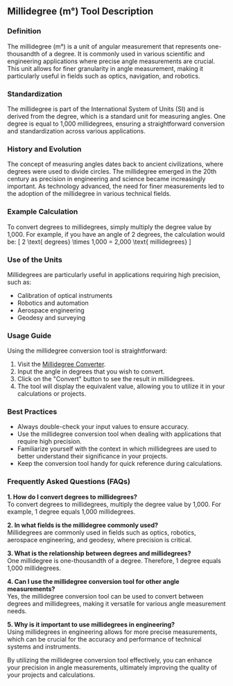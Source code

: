 ## Millidegree (m°) Tool Description

### Definition
The millidegree (m°) is a unit of angular measurement that represents one-thousandth of a degree. It is commonly used in various scientific and engineering applications where precise angle measurements are crucial. This unit allows for finer granularity in angle measurement, making it particularly useful in fields such as optics, navigation, and robotics.

### Standardization
The millidegree is part of the International System of Units (SI) and is derived from the degree, which is a standard unit for measuring angles. One degree is equal to 1,000 millidegrees, ensuring a straightforward conversion and standardization across various applications.

### History and Evolution
The concept of measuring angles dates back to ancient civilizations, where degrees were used to divide circles. The millidegree emerged in the 20th century as precision in engineering and science became increasingly important. As technology advanced, the need for finer measurements led to the adoption of the millidegree in various technical fields.

### Example Calculation
To convert degrees to millidegrees, simply multiply the degree value by 1,000. For example, if you have an angle of 2 degrees, the calculation would be:
\[ 
2 \text{ degrees} \times 1,000 = 2,000 \text{ millidegrees} 
\]

### Use of the Units
Millidegrees are particularly useful in applications requiring high precision, such as:
- Calibration of optical instruments
- Robotics and automation
- Aerospace engineering
- Geodesy and surveying

### Usage Guide
Using the millidegree conversion tool is straightforward:
1. Visit the [Millidegree Converter](https://www.inayam.co/unit-converter/angle).
2. Input the angle in degrees that you wish to convert.
3. Click on the "Convert" button to see the result in millidegrees.
4. The tool will display the equivalent value, allowing you to utilize it in your calculations or projects.

### Best Practices
- Always double-check your input values to ensure accuracy.
- Use the millidegree conversion tool when dealing with applications that require high precision.
- Familiarize yourself with the context in which millidegrees are used to better understand their significance in your projects.
- Keep the conversion tool handy for quick reference during calculations.

### Frequently Asked Questions (FAQs)

**1. How do I convert degrees to millidegrees?**  
To convert degrees to millidegrees, multiply the degree value by 1,000. For example, 1 degree equals 1,000 millidegrees.

**2. In what fields is the millidegree commonly used?**  
Millidegrees are commonly used in fields such as optics, robotics, aerospace engineering, and geodesy, where precision is critical.

**3. What is the relationship between degrees and millidegrees?**  
One millidegree is one-thousandth of a degree. Therefore, 1 degree equals 1,000 millidegrees.

**4. Can I use the millidegree conversion tool for other angle measurements?**  
Yes, the millidegree conversion tool can be used to convert between degrees and millidegrees, making it versatile for various angle measurement needs.

**5. Why is it important to use millidegrees in engineering?**  
Using millidegrees in engineering allows for more precise measurements, which can be crucial for the accuracy and performance of technical systems and instruments.

By utilizing the millidegree conversion tool effectively, you can enhance your precision in angle measurements, ultimately improving the quality of your projects and calculations.